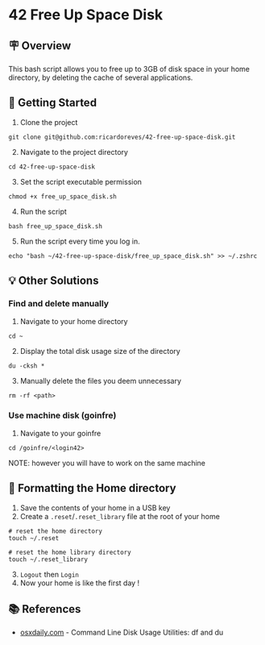 # 42 Free Up Space Disk

## 🪧 Overview
This bash script allows you to free up to 3GB of disk space in your home directory, by deleting the cache of several applications.

## 🚀 Getting Started
1. Clone the project
```
git clone git@github.com:ricardoreves/42-free-up-space-disk.git
```
2. Navigate to the project directory
```
cd 42-free-up-space-disk
```
3. Set the script executable permission
```
chmod +x free_up_space_disk.sh
```
4. Run the script 
```
bash free_up_space_disk.sh
```
5. Run the script every time you log in. 
```
echo "bash ~/42-free-up-space-disk/free_up_space_disk.sh" >> ~/.zshrc
```

## 💡 Other Solutions

### Find and delete manually
1. Navigate to your home directory
```
cd ~
```
2. Display the total disk usage size of the directory
```
du -cksh *
```
3. Manually delete the files you deem unnecessary
```
rm -rf <path>
```

### Use machine disk (goinfre)
1. Navigate to your goinfre
```
cd /goinfre/<login42>
```
NOTE: however you will have to work on the same machine

## 🧼 Formatting the Home directory
1. Save the contents of your home in a USB key
2. Create a `.reset`/`.reset_library` file at the root of your home
```
# reset the home directory
touch ~/.reset

# reset the home library directory
touch ~/.reset_library
```
3. `Logout` then `Login`
4. Now your home is like the first day !

## :books: References
- [osxdaily.com](https://osxdaily.com/2007/03/20/command-line-disk-usage-utilities-df-and-du/) - Command Line Disk Usage Utilities: df and du

